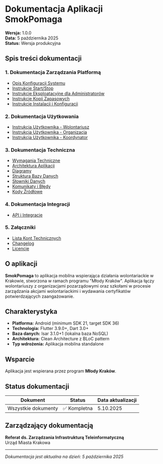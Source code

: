 # Dokumentacja Aplikacji SmokPomaga

**Wersja:** 1.0.0  
**Data:** 5 października 2025  
**Status:** Wersja produkcyjna

## Spis treści dokumentacji

### 1. Dokumentacja Zarządzania Platformą
- [Opis Konfiguracji Systemu](./01_Konfiguracja_Systemu.md)
- [Instrukcje Start/Stop](./02_Instrukcje_StartStop.md)
- [Instrukcje Eksploatacyjne dla Administratorów](./03_Instrukcje_Administracyjne.md)
- [Instrukcje Kopii Zapasowych](./04_Kopie_Zapasowe.md)
- [Instrukcje Instalacji i Konfiguracji](./05_Instalacja_Konfiguracja.md)

### 2. Dokumentacja Użytkowania
- [Instrukcja Użytkownika - Wolontariusz](./06_Instrukcja_Uzytkownika_Wolontariusz.md)
- [Instrukcja Użytkownika - Organizacja](./07_Instrukcja_Uzytkownika_Organizacja.md)
- [Instrukcja Użytkownika - Koordynator](./08_Instrukcja_Uzytkownika_Koordynator.md)

### 3. Dokumentacja Techniczna
- [Wymagania Techniczne](./09_Wymagania_Techniczne.md)
- [Architektura Aplikacji](./10_Architektura_Aplikacji.md)
- [Diagramy](./11_Diagramy.md)
- [Struktura Bazy Danych](./12_Baza_Danych.md)
- [Słowniki Danych](./13_Slowniki_Danych.md)
- [Komunikaty i Błędy](./14_Komunikaty_Bledy.md)
- [Kody Źródłowe](./15_Kody_Zrodlowe.md)

### 4. Dokumentacja Integracji
- [API i Integracje](./16_API_Integracje.md)

### 5. Załączniki
- [Lista Kont Technicznych](./17_Konta_Techniczne.md)
- [Changelog](./18_Changelog.md)
- [Licencje](./19_Licencje.md)

## O aplikacji

**SmokPomaga** to aplikacja mobilna wspierająca działania wolontariackie w Krakowie, stworzona w ramach programu "Młody Kraków". Aplikacja łączy wolontariuszy z organizacjami pozarządowymi oraz szkołami w procesie zarządzania akcjami wolontariackimi i wydawania certyfikatów potwierdzających zaangażowanie.

## Charakterystyka

- **Platforma:** Android (minimum SDK 21, target SDK 36)
- **Technologia:** Flutter 3.9.0+, Dart 3.0+
- **Baza danych:** Isar 3.1.0+1 (lokalna baza NoSQL)
- **Architektura:** Clean Architecture z BLoC pattern
- **Typ wdrożenia:** Aplikacja mobilna standalone

## Wsparcie

Aplikacja jest wspierana przez program **Młody Kraków**.

## Status dokumentacji

| Dokument | Status | Data aktualizacji |
|----------|--------|-------------------|
| Wszystkie dokumenty | ✅ Kompletna | 5.10.2025 |

## Zarządzający dokumentacją

**Referat ds. Zarządzania Infrastrukturą Teleinformatyczną**  
Urząd Miasta Krakowa

---

*Dokumentacja jest aktualna na dzień: 5 października 2025*
